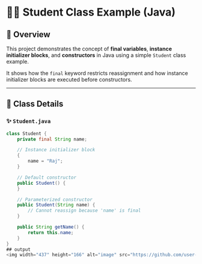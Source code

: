 # 🧑‍🎓 Student Class Example (Java)

## 📘 Overview
This project demonstrates the concept of **final variables**, **instance initializer blocks**, and **constructors** in Java using a simple `Student` class example.

It shows how the `final` keyword restricts reassignment and how instance initializer blocks are executed before constructors.

---

## 🧩 Class Details

### ✨ `Student.java`
```java
class Student {
    private final String name;

    // Instance initializer block
    {
        name = "Raj";
    }

    // Default constructor
    public Student() {
    }

    // Parameterized constructor
    public Student(String name) {
        // Cannot reassign because 'name' is final
    }

    public String getName() {
        return this.name;
    }
}
## output
<img width="437" height="166" alt="image" src="https://github.com/user-attachments/assets/a06839bc-c00e-45d2-9412-282e67729caf" />
